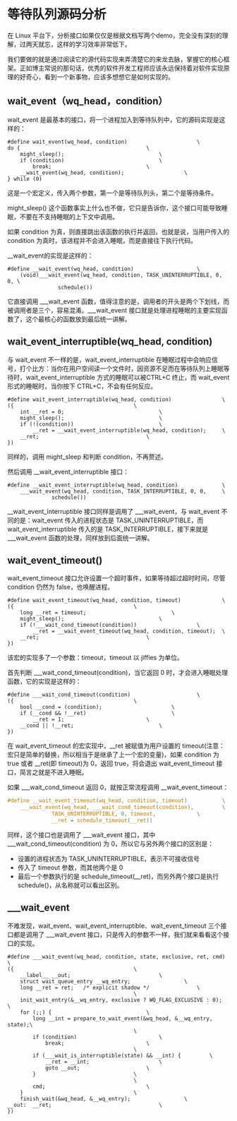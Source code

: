 # 等待队列源码分析
在 Linux 平台下，分析接口如果仅仅是根据文档写两个demo，完全没有深刻的理解，过两天就忘，这样的学习效率非常低下。  

我们要做的就是通过阅读它的源代码实现来弄清楚它的来龙去脉，掌握它的核心框架。正如博主常说的那句话，优秀的软件开发工程师应该永远保持着对软件实现原理的好奇心，看到一个新事物，应该多想想它是如何实现的。    


## wait_event（wq_head，condition）
wait_event 是最基本的接口，将一个进程加入到等待队列中，它的源码实现是这样的：

```
#define wait_event(wq_head, condition)						\
do {										\
	might_sleep();								\
	if (condition)								\
		break;								\
	__wait_event(wq_head, condition);					\
} while (0)
```

这是一个宏定义，传入两个参数，第一个是等待队列头，第二个是等待条件。  

might_sleep() 这个函数事实上什么也不做，它只是告诉你，这个接口可能导致睡眠，不要在不支持睡眠的上下文中调用。  

如果 condition 为真，则直接跳出该函数的执行并返回，也就是说，当用户传入的 condition 为真时，该进程并不会进入睡眠，而是直接往下执行代码。  

__wait_event的实现是这样的：
```
#define __wait_event(wq_head, condition)					\
	(void)___wait_event(wq_head, condition, TASK_UNINTERRUPTIBLE, 0, 0,	\
			    schedule())
```
它直接调用 ___wait_event 函数，值得注意的是，调用者的开头是两个下划线，而被调用者是三个，容易混淆。___wait_event 接口就是处理进程睡眠的主要实现函数了，这个最核心的函数放到最后统一讲解。


## wait_event_interruptible(wq_head, condition)
与 wait_event 不一样的是，wait_event_interruptible 在睡眠过程中会响应信号，打个比方：当你在用户空间读一个文件时，因资源不足而在等待队列上睡眠等待时，wait_event_interruptible 方式的睡眠可以被CTRL+C 终止，而 wait_event 形式的睡眠时，当你按下 CTRL+C，不会有任何反应。    

```
#define wait_event_interruptible(wq_head, condition)				\
({										\
	int __ret = 0;								\
	might_sleep();								\
	if (!(condition))							\
		__ret = __wait_event_interruptible(wq_head, condition);		\
	__ret;									\
})
```
同样的，调用 might_sleep 和判断 condition，不再赘述。  

然后调用 __wait_event_interruptible 接口：

```
#define __wait_event_interruptible(wq_head, condition)				\
	___wait_event(wq_head, condition, TASK_INTERRUPTIBLE, 0, 0,		\
		      schedule())
```
__wait_event_interruptible 接口同样是调用了 ___wait_event，与 wait_event 不同的是：wait_event 传入的进程状态是 TASK_UNINTERRUPTIBLE，而 wait_event_interruptible 传入的是 TASK_INTERRUPTIBLE，接下来就是 ___wait_event 函数的处理，同样放到后面统一讲解。  


## wait_event_timeout()
wait_event_timeout 接口允许设置一个超时事件，如果等待超过超时时间，尽管 condition 仍然为 false，也唤醒进程。  

```
#define wait_event_timeout(wq_head, condition, timeout)				\
({										\
	long __ret = timeout;							\
	might_sleep();								\
	if (!___wait_cond_timeout(condition))					\
		__ret = __wait_event_timeout(wq_head, condition, timeout);	\
	__ret;									\
})
```
该宏的实现多了一个参数：timeout，timeout 以 jiffies 为单位。  

首先判断 ___wait_cond_timeout(condition)，当它返回 0 时，才会进入睡眠处理函数，它的实现是这样的：
```
#define ___wait_cond_timeout(condition)						\
({										\
	bool __cond = (condition);						\
	if (__cond && !__ret)							\
		__ret = 1;							\
	__cond || !__ret;							\
})
```
在 wait_event_timeout 的宏实现中，__ret 被赋值为用户设置的 timeout(注意：宏只是简单的替换，所以相当于是继承了上一个宏的变量)，如果 condition 为 true 或者 __ret(即 timeout)为 0，返回 true，将会退出 wait_event_timeout 接口，简言之就是不进入睡眠。  

如果 ___wait_cond_timeout 返回 0，就按正常流程调用 __wait_event_timeout：

```C
#define __wait_event_timeout(wq_head, condition, timeout)			\
	___wait_event(wq_head, ___wait_cond_timeout(condition),			\
		      TASK_UNINTERRUPTIBLE, 0, timeout,				\
		      __ret = schedule_timeout(__ret))
```
同样，这个接口也是调用了 ___wait_event 接口，其中 ___wait_cond_timeout(condition) 为 0，所以它与另外两个接口的区别是：
* 设置的进程状态为 TASK_UNINTERRUPTIBLE，表示不可接收信号
* 传入了 timeout 参数，而其他两个是 0
* 最后一个参数执行的是  schedule_timeout(__ret)，而另外两个接口是执行 schedule()，从名称就可以看出区别。  


## ___wait_event

不难发现，wait_event、wait_event_interruptible、wait_event_timeout 三个接口都是调用了 ___wait_event 接口，只是传入的参数不一样，我们就来看看这个接口的实现。

```
#define ___wait_event(wq_head, condition, state, exclusive, ret, cmd)		\
({										\
	__label__ __out;							\
	struct wait_queue_entry __wq_entry;					\
	long __ret = ret;	/* explicit shadow */				\
										\
	init_wait_entry(&__wq_entry, exclusive ? WQ_FLAG_EXCLUSIVE : 0);	\
	for (;;) {								\
		long __int = prepare_to_wait_event(&wq_head, &__wq_entry, state);\
										\
		if (condition)							\
			break;							\
										\
		if (___wait_is_interruptible(state) && __int) {			\
			__ret = __int;						\
			goto __out;						\
		}								\
										\
		cmd;								\
	}									\
	finish_wait(&wq_head, &__wq_entry);					\
__out:	__ret;									\
})
```



